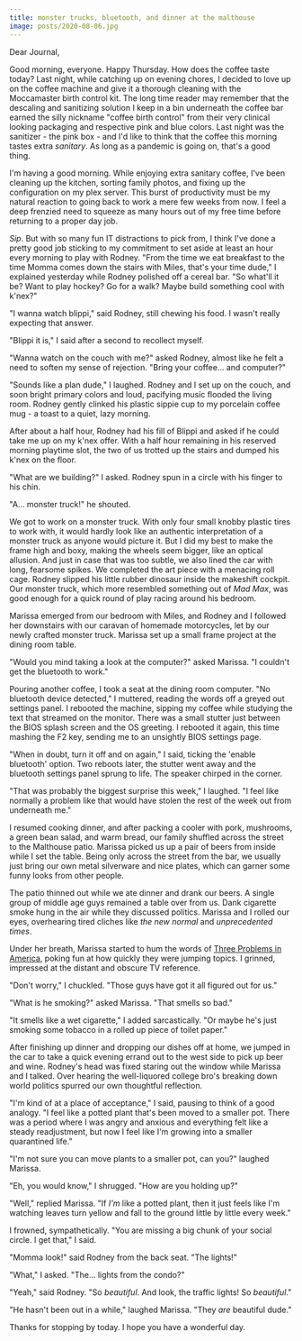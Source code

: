```yaml
---
title: monster trucks, bluetooth, and dinner at the malthouse
image: posts/2020-08-06.jpg
---
```


Dear Journal,

Good morning, everyone.  Happy Thursday.  How does the coffee taste
today?  Last night, while catching up on evening chores, I decided to
love up on the coffee machine and give it a thorough cleaning with the
Moccamaster birth control kit.  The long time reader may remember that
the descaling and sanitizing solution I keep in a bin underneath the
coffee bar earned the silly nickname "coffee birth control" from their
very clinical looking packaging and respective pink and blue colors.
Last night was the sanitizer - the pink box - and I'd like to think
that the coffee this morning tastes extra _sanitary_.  As long as a
pandemic is going on, that's a good thing.

I'm having a good morning.  While enjoying extra sanitary coffee, I've
been cleaning up the kitchen, sorting family photos, and fixing up the
configuration on my plex server.  This burst of productivity must be
my natural reaction to going back to work a mere few weeks from now.
I feel a deep frenzied need to squeeze as many hours out of my free
time before returning to a proper day job.

_Sip_.  But with so many fun IT distractions to pick from, I think
I've done a pretty good job sticking to my commitment to set aside at
least an hour every morning to play with Rodney.  "From the time we
eat breakfast to the time Momma comes down the stairs with Miles,
that's your time dude," I explained yesterday while Rodney polished
off a cereal bar.  "So what'll it be?  Want to play hockey?  Go for a
walk?  Maybe build something cool with k'nex?"

"I wanna watch blippi," said Rodney, still chewing his food.  I wasn't
really expecting that answer.

"Blippi it is," I said after a second to recollect myself.

"Wanna watch on the couch with me?" asked Rodney, almost like he felt
a need to soften my sense of rejection.  "Bring your coffee... and
computer?"

"Sounds like a plan dude," I laughed.  Rodney and I set up on the
couch, and soon bright primary colors and loud, pacifying music
flooded the living room.  Rodney gently clinked his plastic sippie cup
to my porcelain coffee mug - a toast to a quiet, lazy morning.

After about a half hour, Rodney had his fill of Blippi and asked if he
could take me up on my k'nex offer.  With a half hour remaining in his
reserved morning playtime slot, the two of us trotted up the stairs
and dumped his k'nex on the floor.

"What are we building?" I asked.  Rodney spun in a circle with his
finger to his chin.

"A... monster truck!" he shouted.

We got to work on a monster truck.  With only four small knobby
plastic tires to work with, it would hardly look like an authentic
interpretation of a monster truck as anyone would picture it.  But I
did my best to make the frame high and boxy, making the wheels seem
bigger, like an optical allusion.  And just in case that was too
subtle, we also lined the car with long, fearsome spikes.  We
completed the art piece with a menacing roll cage.  Rodney slipped his
little rubber dinosaur inside the makeshift cockpit.  Our monster
truck, which more resembled something out of _Mad Max_, was good
enough for a quick round of play racing around his bedroom.

Marissa emerged from our bedroom with Miles, and Rodney and I followed
her downstairs with our caravan of homemade motorcycles, let by our
newly crafted monster truck.  Marissa set up a small frame project at
the dining room table.

"Would you mind taking a look at the computer?" asked Marissa.  "I
couldn't get the bluetooth to work."

Pouring another coffee, I took a seat at the dining room computer.
"No bluetooth device detected," I muttered, reading the words off a
greyed out settings panel.  I rebooted the machine, sipping my coffee
while studying the text that streamed on the monitor.  There was a
small stutter just between the BIOS splash screen and the OS
greeting.  I rebooted it again, this time mashing the F2 key, sending
me to an unsightly BIOS settings page.

"When in doubt, turn it off and on again," I said, ticking the 'enable
bluetooth' option.  Two reboots later, the stutter went away and the
bluetooth settings panel sprung to life.  The speaker chirped in the
corner.

"That was probably the biggest surprise this week," I laughed.  "I
feel like normally a problem like that would have stolen the rest of
the week out from underneath me."

I resumed cooking dinner, and after packing a cooler with pork,
mushrooms, a green bean salad, and warm bread, our family shuffled
across the street to the Malthouse patio.  Marissa picked us up a pair
of beers from inside while I set the table.  Being only across the
street from the bar, we usually just bring our own metal silverware
and nice plates, which can garner some funny looks from other people.

The patio thinned out while we ate dinner and drank our beers.  A
single group of middle age guys remained a table over from us.  Dank
cigarette smoke hung in the air while they discussed politics.
Marissa and I rolled our eyes, overhearing tired cliches like _the new
normal_ and _unprecedented times_.

Under her breath, Marissa started to hum the words of [Three Problems
in America], poking fun at how quickly they were jumping topics.  I
grinned, impressed at the distant and obscure TV reference.

"Don't worry," I chuckled.  "Those guys have got it all figured out
for us."

"What is he smoking?" asked Marissa.  "That smells so bad."

"It smells like a wet cigarette," I added sarcastically.  "Or maybe
he's just smoking some tobacco in a rolled up piece of toilet paper."

After finishing up dinner and dropping our dishes off at home, we
jumped in the car to take a quick evening errand out to the west side
to pick up beer and wine.  Rodney's head was fixed staring out the
window while Marissa and I talked.  Over hearing the well-liquored
college bro's breaking down world politics spurred our own thoughtful
reflection.

"I'm kind of at a place of acceptance," I said, pausing to think of a
good analogy.  "I feel like a potted plant that's been moved to a
smaller pot.  There was a period where I was angry and anxious and
everything felt like a steady readjustment, but now I feel like I'm
growing into a smaller quarantined life."

"I'm not sure you can move plants to a smaller pot, can you?" laughed
Marissa.

"Eh, you would know," I shrugged.  "How are you holding up?"

"Well," replied Marissa.  "If _I'm_ like a potted plant, then it just
feels like I'm watching leaves turn yellow and fall to the ground
little by little every week."

I frowned, sympathetically.  "You are missing a big chunk of your
social circle.  I get that," I said.

"Momma look!" said Rodney from the back seat.  "The lights!"

"What," I asked.  "The... lights from the condo?"

"Yeah," said Rodney.  "So _beautiful_.  And look, the traffic lights!
So _beautiful_."

"He hasn't been out in a while," laughed Marissa.  "They _are_
beautiful dude."

Thanks for stopping by today.  I hope you have a wonderful day.

[Three Problems in America]: https://www.youtube.com/watch?v=RwO8fYo9fBg

